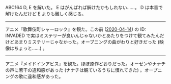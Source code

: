 ABC164 D, E を解いた。 E はがんばれば解けたかもしれない……。 D は本番で解けたんだけど E よりも難しく感じる。

---

アニメ『歌舞伎町シャーロック』を観た。この前 ([2020-04-14][]) の ID: INVADED で実はミステリーが良いんじゃないかとあたりをつけて観てみたんだけどあまりミステリーじゃなかった。オープニングの曲がわりと好きだった (映像はちょっと……) 。

---

アニメ『メイドインアビス』を観た。ほぼ原作どおりだった。オーゼンやナナチの声に若干の違和感があった (ナナチは観ているうちに慣れてきた) 。オープニングの歌に違和感があった。

[2020-04-14]: https://blog.bouzuya.net/2020/04/14/
